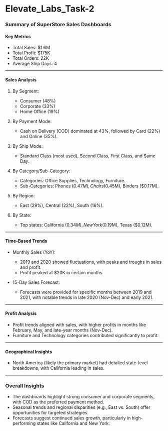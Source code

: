 # Elevate_Labs_Task-2

### Summary of SuperStore Sales Dashboards  

#### Key Metrics 
- Total Sales: $1.6M  
- Total Profit: $175K  
- Total Orders: 22K  
- Average Ship Days: 4  

---

#### Sales Analysis 
1. By Segment:  
   - Consumer (48%)  
   - Corporate (33%)  
   - Home Office (19%)  

2. By Payment Mode: 
   - Cash on Delivery (COD) dominated at 43%, followed by Card (22%) and Online (35%).  

3. By Ship Mode:  
   - Standard Class (most used), Second Class, First Class, and Same Day.  

4. By Category/Sub-Category: 
   - Categories: Office Supplies, Technology, Furniture.  
   - Sub-Categories: Phones ($0.47M), Chairs ($0.45M), Binders ($0.17M).  

5. By Region: 
   - East (29%), Central (22%), South (16%).  

6. By State: 
   - Top states: California ($0.34M), New York ($0.19M), Texas ($0.12M).  

---

#### Time-Based Trends 
- Monthly Sales (YoY):  
  - 2019 and 2020 showed fluctuations, with peaks and troughs in sales and profit.  
  - Profit peaked at $20K in certain months.  

- 15-Day Sales Forecast:  
  - Forecasts were provided for specific months between 2019 and 2021, with notable trends in late 2020 (Nov-Dec) and early 2021.  

---

#### Profit Analysis 
- Profit trends aligned with sales, with higher profits in months like February, May, and late-year months (Nov-Dec).  
- Furniture and Technology categories contributed significantly to profit.  

---

#### Geographical Insights 
- North America (likely the primary market) had detailed state-level breakdowns, with California leading in sales.  

---

### Overall Insights  
- The dashboards highlight strong consumer and corporate segments, with COD as the preferred payment method.  
- Seasonal trends and regional disparities (e.g., East vs. South) offer opportunities for targeted strategies.  
- Forecasts suggest continued sales growth, particularly in high-performing states like California and New York.  
